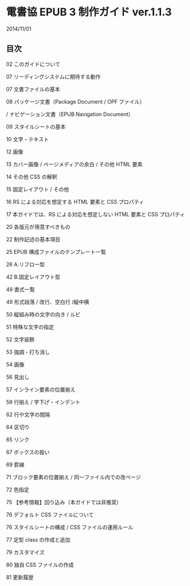 # 電書協 EPUB 3 制作ガイド ver.1.1.3 

2014/11/01 

 

 

## 目次 

02 このガイドについて 

07 リーディングシステムに期待する動作 

07 文書ファイルの基本 

08 パッケージ文書（Package Document / OPF ファイル） 

 / ナビゲーション文書（EPUB Navigation Document） 

09 スタイルシートの基本 

10 文字・テキスト 

12 画像 

13 カバー画像 / ページメディアの余白 / その他 HTML 要素 

14 その他 CSS の解釈 

15 固定レイアウト / その他 

16 RS による対応を想定する HTML 要素と CSS プロパティ 

17 本ガイドでは、RS による対応を想定しない HTML 要素と CSS プロパティ 

20 各版元が用意すべきもの 

22 制作記述の基本項目 

25 EPUB 構成ファイルのテンプレート一覧 

26 A.リフロー型 

42 B.固定レイアウト型 

49 書式一覧 

49 形式段落 / 改行、空白行 /縦中横 

50 縦組み時の文字の向き / ルビ 

51 特殊な文字の指定 

52 文字装飾 

53 強調・打ち消し 

54 画像 

56 見出し 

57 インライン要素の位置揃え 

59 行揃え / 字下げ・インデント 

62 行や文字の間隔 

64 区切り 

65 リンク 

67 ボックスの扱い 

69 罫線 

71 ブロック要素の位置揃え / 同一ファイル内での改ページ 

72 色指定 

75 【参考情報】回り込み（本ガイドでは非推奨） 

76 デフォルト CSS ファイルについて 

76 スタイルシートの構成 / CSS ファイルの運用ルール 

77 定型 class の作成と追加 

79 カスタマイズ 

80 独自 CSS ファイルの作成 

81 更新履歴 

 

